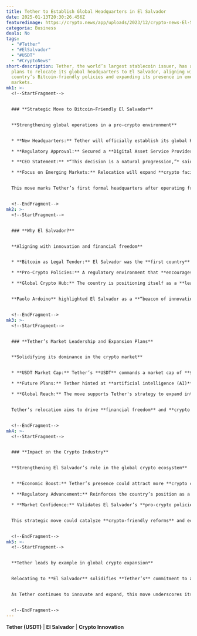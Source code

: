 ```yaml
---
title: Tether to Establish Global Headquarters in El Salvador
date: 2025-01-13T20:30:26.456Z
featuredimage: https://crypto.news/app/uploads/2023/12/crypto-news-El-Salvador-option04.webp
categoria: Business
deals: No
tags:
  - "#Tether"
  - "#ElSalvador"
  - "#USDT"
  - "#CryptoNews"
short-description: Tether, the world’s largest stablecoin issuer, has announced
  plans to relocate its global headquarters to El Salvador, aligning with the
  country’s Bitcoin-friendly policies and expanding its presence in emerging
  markets.
mk1: >-
  <!--StartFragment-->


  ### **Strategic Move to Bitcoin-Friendly El Salvador**


  **Strengthening global operations in a pro-crypto environment**


  * **New Headquarters:** Tether will officially establish its global HQ in **El Salvador**.

  * **Regulatory Approval:** Secured a **Digital Asset Service Provider (DASP)** license via **Bitfinex Derivatives**.

  * **CEO Statement:** *“This decision is a natural progression,”* said **Paolo Ardoino**, Tether CEO.

  * **Focus on Emerging Markets:** Relocation will expand **crypto facilities** and enhance **market outreach**.


  This move marks Tether’s first formal headquarters after operating from **Hong Kong** and being registered in the **British Virgin Islands**.


  <!--EndFragment-->
mk2: >-
  <!--StartFragment-->


  ### **Why El Salvador?**


  **Aligning with innovation and financial freedom**


  * **Bitcoin as Legal Tender:** El Salvador was the **first country** to adopt **Bitcoin (BTC)** as legal currency.

  * **Pro-Crypto Policies:** A regulatory environment that **encourages innovation** and **financial independence**.

  * **Global Crypto Hub:** The country is positioning itself as a **leader in digital assets**.


  **Paolo Ardoino** highlighted El Salvador as a **“beacon of innovation”**, reinforcing Tether's commitment to advancing **decentralized technologies**.


  <!--EndFragment-->
mk3: >-
  <!--StartFragment-->


  ### **Tether’s Market Leadership and Expansion Plans**


  **Solidifying its dominance in the crypto market**


  * **USDT Market Cap:** Tether’s **USDT** commands a market cap of **$137 billion**, peaking at **$140 billion** in December 2024.

  * **Future Plans:** Tether hinted at **artificial intelligence (AI)** projects set to launch in **2025**.

  * **Global Reach:** The move supports Tether's strategy to expand into **underserved markets** and provide access to **crypto infrastructure**.


  Tether’s relocation aims to drive **financial freedom** and **crypto adoption** worldwide.


  <!--EndFragment-->
mk4: >-
  <!--StartFragment-->


  ### **Impact on the Crypto Industry**


  **Strengthening El Salvador’s role in the global crypto ecosystem**


  * **Economic Boost:** Tether’s presence could attract more **crypto companies** and **investors** to El Salvador.

  * **Regulatory Advancement:** Reinforces the country’s position as a **crypto innovation hub**.

  * **Market Confidence:** Validates El Salvador’s **pro-crypto policies** and encourages **global adoption**.


  This strategic move could catalyze **crypto-friendly reforms** and economic growth in the region.


  <!--EndFragment-->
mk5: >-
  <!--StartFragment-->


  **Tether leads by example in global crypto expansion**


  Relocating to **El Salvador** solidifies **Tether’s** commitment to advancing **financial freedom** and supporting **emerging markets**. By establishing its headquarters in a country that embraces **Bitcoin** and digital innovation, Tether positions itself at the forefront of the **crypto revolution**.


  As Tether continues to innovate and expand, this move underscores its dedication to shaping the future of **decentralized finance** worldwide.


  <!--EndFragment-->
---
```

<!--StartFragment-->

**Tether (USDT)** | **El Salvador** | **Crypto Innovation**

<!--EndFragment-->